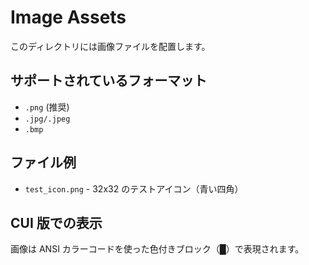 # Image Assets

このディレクトリには画像ファイルを配置します。

## サポートされているフォーマット

- `.png` (推奨)
- `.jpg/.jpeg`
- `.bmp`

## ファイル例

- `test_icon.png` - 32x32 のテストアイコン（青い四角）

## CUI 版での表示

画像は ANSI カラーコードを使った色付きブロック（█）で表現されます。
